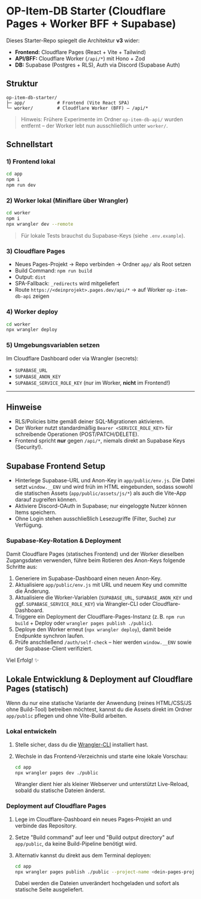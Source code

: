 # OP-Item-DB Starter (Cloudflare Pages + Worker BFF + Supabase)

Dieses Starter-Repo spiegelt die Architektur **v3** wider:
- **Frontend:** Cloudflare Pages (React + Vite + Tailwind)
- **API/BFF:** Cloudflare Worker (`/api/*`) mit Hono + Zod
- **DB:** Supabase (Postgres + RLS), Auth via Discord (Supabase Auth)

## Struktur
```
op-item-db-starter/
├─ app/            # Frontend (Vite React SPA)
└─ worker/         # Cloudflare Worker (BFF) – /api/*
```

> Hinweis: Frühere Experimente im Ordner `op-item-db-api/` wurden entfernt – der Worker lebt nun ausschließlich unter `worker/`.

## Schnellstart

### 1) Frontend lokal
```bash
cd app
npm i
npm run dev
```

### 2) Worker lokal (Miniflare über Wrangler)
```bash
cd worker
npm i
npx wrangler dev --remote
```

> Für lokale Tests brauchst du Supabase-Keys (siehe `.env.example`).

### 3) Cloudflare Pages
- Neues Pages-Projekt → Repo verbinden → Ordner `app/` als Root setzen
- Build Command: `npm run build`
- Output: `dist`
- SPA-Fallback: `_redirects` wird mitgeliefert
- Route `https://<deinprojekt>.pages.dev/api/*` → auf Worker `op-item-db-api` zeigen

### 4) Worker deploy
```bash
cd worker
npx wrangler deploy
```

### 5) Umgebungsvariablen setzen
Im Cloudflare Dashboard oder via Wrangler (secrets):
- `SUPABASE_URL`
- `SUPABASE_ANON_KEY`
- `SUPABASE_SERVICE_ROLE_KEY` (nur im Worker, **nicht** im Frontend!)

---

## Hinweise
- RLS/Policies bitte gemäß deiner SQL-Migrationen aktivieren.
- Der Worker nutzt standardmäßig `Bearer <SERVICE_ROLE_KEY>` für schreibende Operationen (POST/PATCH/DELETE).
- Frontend spricht **nur** gegen `/api/*`, niemals direkt an Supabase Keys (Security!).

## Supabase Frontend Setup
- Hinterlege Supabase-URL und Anon-Key in `app/public/env.js`. Die Datei setzt `window.__ENV` und wird früh im HTML eingebunden, sodass sowohl die statischen Assets (`app/public/assets/js/*`) als auch die Vite-App darauf zugreifen können.
- Aktiviere Discord-OAuth in Supabase; nur eingeloggte Nutzer können Items speichern.
- Ohne Login stehen ausschließlich Lesezugriffe (Filter, Suche) zur Verfügung.

### Supabase-Key-Rotation & Deployment
Damit Cloudflare Pages (statisches Frontend) und der Worker dieselben Zugangsdaten verwenden, führe beim Rotieren des Anon-Keys folgende Schritte aus:

1. Generiere im Supabase-Dashboard einen neuen Anon-Key.
2. Aktualisiere `app/public/env.js` mit URL und neuem Key und committe die Änderung.
3. Aktualisiere die Worker-Variablen (`SUPABASE_URL`, `SUPABASE_ANON_KEY` und ggf. `SUPABASE_SERVICE_ROLE_KEY`) via Wrangler-CLI oder Cloudflare-Dashboard.
4. Triggere ein Deployment der Cloudflare-Pages-Instanz (z. B. `npm run build` + Deploy oder `wrangler pages publish ./public`).
5. Deploye den Worker erneut (`npx wrangler deploy`), damit beide Endpunkte synchron laufen.
6. Prüfe anschließend `/auth/self-check` – hier werden `window.__ENV` sowie der Supabase-Client verifiziert.

Viel Erfolg! ✨

## Lokale Entwicklung & Deployment auf Cloudflare Pages (statisch)

Wenn du nur eine statische Variante der Anwendung (reines HTML/CSS/JS ohne Build-Tool) betreiben möchtest, kannst du die Assets direkt im Ordner `app/public` pflegen und ohne Vite-Build arbeiten.

### Lokal entwickeln

1. Stelle sicher, dass du die [Wrangler-CLI](https://developers.cloudflare.com/workers/wrangler/install-and-update/) installiert hast.
2. Wechsle in das Frontend-Verzeichnis und starte eine lokale Vorschau:

   ```bash
   cd app
   npx wrangler pages dev ./public
   ```

   Wrangler dient hier als kleiner Webserver und unterstützt Live-Reload, sobald du statische Dateien änderst.

### Deployment auf Cloudflare Pages

1. Lege im Cloudflare-Dashboard ein neues Pages-Projekt an und verbinde das Repository.
2. Setze "Build command" auf leer und "Build output directory" auf `app/public`, da keine Build-Pipeline benötigt wird.
3. Alternativ kannst du direkt aus dem Terminal deployen:

   ```bash
   cd app
   npx wrangler pages publish ./public --project-name <dein-pages-projekt>
   ```

   Dabei werden die Dateien unverändert hochgeladen und sofort als statische Seite ausgeliefert.
